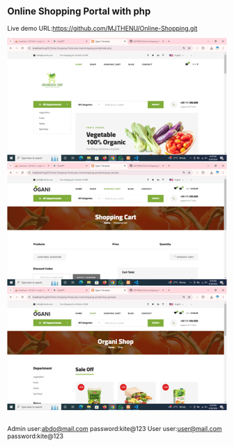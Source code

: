 ## Online Shopping Portal with php
Live demo URL:https://github.com/MJTHENU/Online-Shopping.git

<img src="./screenshots/u_home.png" alt="home">
<img src="./screenshots/u_cart.png" alt="cart">
<img src="./screenshots/u_shop.png" alt="shop">
<img src="" alt="">

Admin
user:abdo@mail.com
password:kite@123
User
user:user@mail.com
password:kite@123

